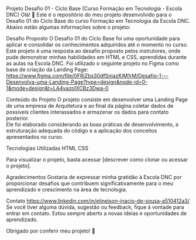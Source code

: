 Projeto Desafio 01 - Ciclo Base (Curso Formação em Tecnologia - Escola DNC)
Olá! 👋 Este é o repositório do meu projeto desenvolvido para o Desafio 01 do Ciclo Base do curso Formação em Tecnologia da Escola DNC. 
Abaixo estão algumas informações sobre o projeto:

Desafio Proposto
O Desafio 01 do Ciclo Base foi uma oportunidade para aplicar e consolidar os conhecimentos adquiridos até o momento no curso. 
Este projeto é uma resposta ao desafio proposto pelos instrutores, onde pude demonstrar minhas habilidades em HTML e CSS, aprendidas durante as aulas na Escola DNC.
Foi utilizado o seguinte projeto no Figma como base de criação da Landing Page: 
https://www.figma.com/file/0FRiZbs30dfSniazKiM1rM/Desafio-1---Desenvolva-uma-Landing-Page?type=design&node-id=0-1&mode=design&t=LA4vazoIXCBz3Dwa-0

Conteúdo do Projeto
O projeto consiste em desenvolver uma Landing Page de uma empresa de Arquitetura e ao final da página coletar dados de possiveis clientes interassados e armazenar os dados para contato posterior.  
Ele foi elaborado considerando as boas práticas de desenvolvimento, a estruturação adequada do código e a aplicação dos conceitos apresentados no curso.

Tecnologias Utilizadas
HTML
CSS

Para visualizar o projeto, basta acessar [descrever como clonar ou acessar o projeto].

Agradecimentos
Gostaria de expressar minha gratidão à Escola DNC por proporcionar desafios que contribuem significativamente para o meu aprendizado e crescimento na área de tecnologia.

Contato
https://www.linkedin.com/in/elineison-inacio-de-sousa-a510412a3/
Se você tiver alguma dúvida, sugestão ou feedback, fique à vontade para entrar em contato. Estou sempre aberto a novas ideias e oportunidades de aprendizado.

Obrigado por conferir meu projeto! 🚀
